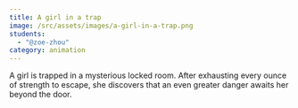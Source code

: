 ```yaml
---
title: A girl in a trap
image: /src/assets/images/a-girl-in-a-trap.png
students:
  - "@zoe-zhou"
category: animation
---
```

A girl is trapped in a mysterious locked room. After exhausting every ounce of strength to escape, she discovers that an even greater danger awaits her beyond the door.